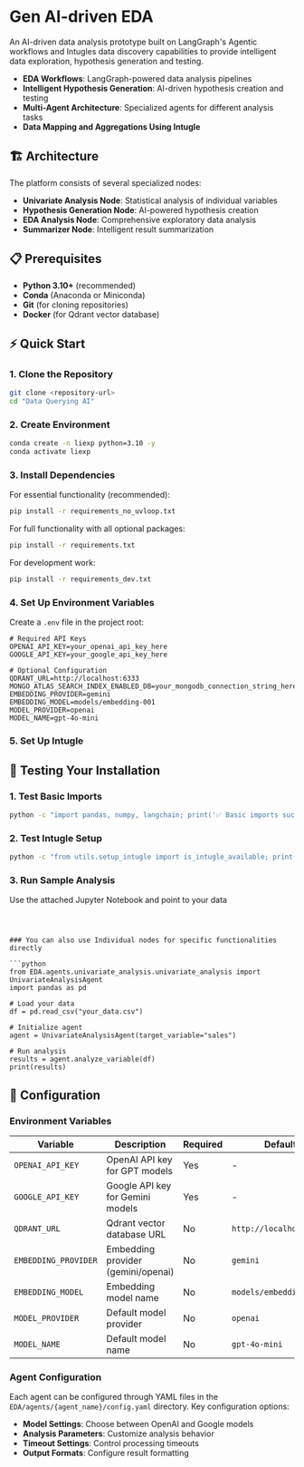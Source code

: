 # Gen AI-driven EDA

An AI-driven data analysis prototype built on LangGraph's Agentic workflows and Intugles data discovery capabilities to provide intelligent data exploration, hypothesis generation and testing.

- **EDA Workflows**: LangGraph-powered data analysis pipelines
- **Intelligent Hypothesis Generation**: AI-driven hypothesis creation and testing
- **Multi-Agent Architecture**: Specialized agents for different analysis tasks
- **Data Mapping and Aggregations Using Intugle**
## 🏗️ Architecture

The platform consists of several specialized nodes:

- **Univariate Analysis Node**: Statistical analysis of individual variables
- **Hypothesis Generation Node**: AI-powered hypothesis creation
- **EDA Analysis Node**: Comprehensive exploratory data analysis
- **Summarizer Node**: Intelligent result summarization

## 📋 Prerequisites

- **Python 3.10+** (recommended)
- **Conda** (Anaconda or Miniconda)
- **Git** (for cloning repositories)
- **Docker** (for Qdrant vector database)

## ⚡ Quick Start

### 1. Clone the Repository

```bash
git clone <repository-url>
cd "Data Querying AI"
```

### 2. Create Environment

```bash
conda create -n liexp python=3.10 -y
conda activate liexp
```

### 3. Install Dependencies

For essential functionality (recommended):
```bash
pip install -r requirements_no_uvloop.txt
```

For full functionality with all optional packages:
```bash
pip install -r requirements.txt
```

For development work:
```bash
pip install -r requirements_dev.txt
```

### 4. Set Up Environment Variables

Create a `.env` file in the project root:

```env
# Required API Keys
OPENAI_API_KEY=your_openai_api_key_here
GOOGLE_API_KEY=your_google_api_key_here

# Optional Configuration
QDRANT_URL=http://localhost:6333
MONGO_ATLAS_SEARCH_INDEX_ENABLED_DB=your_mongodb_connection_string_here
EMBEDDING_PROVIDER=gemini
EMBEDDING_MODEL=models/embedding-001
MODEL_PROVIDER=openai
MODEL_NAME=gpt-4o-mini
```

### 5. Set Up Intugle


## 🧪 Testing Your Installation

### 1. Test Basic Imports

```bash
python -c "import pandas, numpy, langchain; print('✅ Basic imports successful')"
```

### 2. Test Intugle Setup

```bash
python -c "from utils.setup_intugle import is_intugle_available; print(f'Intugle available: {is_intugle_available()}')"
```

### 3. Run Sample Analysis

Use the attached Jupyter Notebook and point to your data

```



### You can also use Individual nodes for specific functionalities directly

```python
from EDA.agents.univariate_analysis.univariate_analysis import UnivariateAnalysisAgent
import pandas as pd

# Load your data
df = pd.read_csv("your_data.csv")

# Initialize agent
agent = UnivariateAnalysisAgent(target_variable="sales")

# Run analysis
results = agent.analyze_variable(df)
print(results)
```

## 🔧 Configuration

### Environment Variables

| Variable | Description | Required | Default |
|----------|-------------|----------|---------|
| `OPENAI_API_KEY` | OpenAI API key for GPT models | Yes | - |
| `GOOGLE_API_KEY` | Google API key for Gemini models | Yes | - |
| `QDRANT_URL` | Qdrant vector database URL | No | `http://localhost:6333` |
| `EMBEDDING_PROVIDER` | Embedding provider (gemini/openai) | No | `gemini` |
| `EMBEDDING_MODEL` | Embedding model name | No | `models/embedding-001` |
| `MODEL_PROVIDER` | Default model provider | No | `openai` |
| `MODEL_NAME` | Default model name | No | `gpt-4o-mini` |

### Agent Configuration

Each agent can be configured through YAML files in the `EDA/agents/{agent_name}/config.yaml` directory. Key configuration options:

- **Model Settings**: Choose between OpenAI and Google models
- **Analysis Parameters**: Customize analysis behavior
- **Timeout Settings**: Control processing timeouts
- **Output Formats**: Configure result formatting
